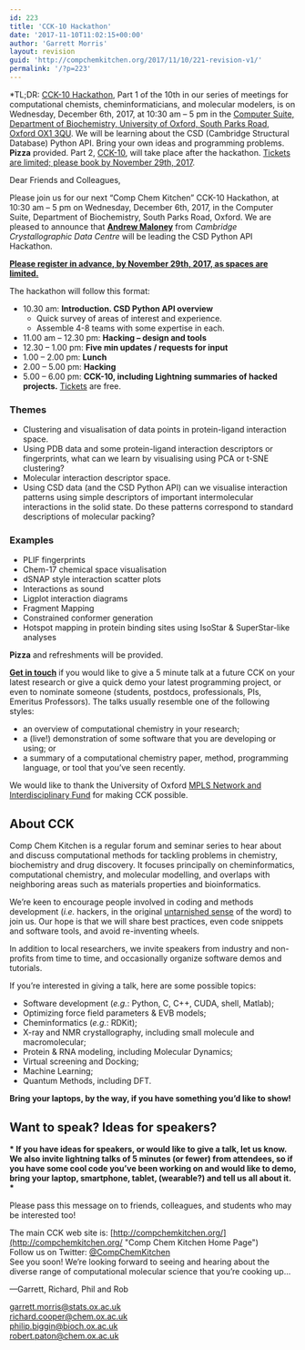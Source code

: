 ```yaml
---
id: 223
title: 'CCK-10 Hackathon'
date: '2017-11-10T11:02:15+00:00'
author: 'Garrett Morris'
layout: revision
guid: 'http://compchemkitchen.org/2017/11/10/221-revision-v1/'
permalink: '/?p=223'
---
```


*TL;DR: [CCK-10 Hackathon](https://www.eventbrite.com/e/comp-chem-kitchen-cck-10-hackathon-tickets-39690214500), Part 1 of the 10th in our series of meetings for computational chemists, cheminformaticians, and molecular modelers, is on Wednesday, December 6th, 2017, at 10:30 am – 5 pm in the [Computer Suite, Department of Biochemistry, University of Oxford, South Parks Road, Oxford OX1 3QU](http://www.bioch.ox.ac.uk/contact/maps). We will be learning about the CSD (Cambridge Structural Database) Python API. Bring your own ideas and programming problems. **Pizza** provided. Part 2, [CCK-10](https://www.eventbrite.com/e/comp-chem-kitchen-cck-10-tickets-39689819318), will take place after the hackathon. [Tickets are limited; please book by November 29th, 2017](https://www.eventbrite.com/e/comp-chem-kitchen-cck-10-hackathon-tickets-39690214500).

Dear Friends and Colleagues,

Please join us for our next “Comp Chem Kitchen” CCK-10 Hackathon, at 10:30 am – 5 pm on Wednesday, December 6th, 2017, in the Computer Suite, Department of Biochemistry, South Parks Road, Oxford. We are pleased to announce that [**Andrew Maloney**](https://www.ccdc.cam.ac.uk/researchandconsultancy/ccdcresearch/ccdcresearchers/?id=d215312f-9564-49d2-b47c-a4bba9324f2f) from *Cambridge Crystallographic Data Centre* will be leading the CSD Python API Hackathon.

<span style="text-decoration: underline;">**Please register in advance, by November 29th, 2017, as spaces are limited.**</span>

The hackathon will follow this format:

- 10.30 am: **Introduction. CSD Python API overview**
    - Quick survey of areas of interest and experience.
    - Assemble 4-8 teams with some expertise in each.
- 11.00 am – 12.30 pm: **Hacking – design and tools**
- 12.30 – 1.00 pm: **Five min updates / requests for input**
- 1.00 – 2.00 pm: **Lunch**
- 2.00 – 5.00 pm: **Hacking**
- 5.00 – 6.00 pm: **CCK-10, including Lightning summaries of hacked projects.** [Tickets](https://www.eventbrite.com/e/comp-chem-kitchen-cck-10-tickets-39689819318) are free.

### **Themes**

- Clustering and visualisation of data points in protein-ligand interaction space.
- Using PDB data and some protein-ligand interaction descriptors or fingerprints, what can we learn by visualising using PCA or t-SNE clustering?
- Molecular interaction descriptor space.
- Using CSD data (and the CSD Python API) can we visualise interaction patterns using simple descriptors of important intermolecular interactions in the solid state. Do these patterns correspond to standard descriptions of molecular packing?

### **Examples**

- PLIF fingerprints
- Chem-17 chemical space visualisation
- dSNAP style interaction scatter plots
- Interactions as sound
- Ligplot interaction diagrams
- Fragment Mapping
- Constrained conformer generation
- Hotspot mapping in protein binding sites using IsoStar &amp; SuperStar-like analyses

**Pizza** and refreshments will be provided.

**[Get in touch](mailto:garrett.morris@stats.ox.ac.uk)** if you would like to give a 5 minute talk at a future CCK on your latest research or give a quick demo your latest programming project, or even to nominate someone (students, postdocs, professionals, PIs, Emeritus Professors). The talks usually resemble one of the following styles:

- an overview of computational chemistry in your research;
- a (live!) demonstration of some software that you are developing or using; or
- a summary of a computational chemistry paper, method, programming language, or tool that you’ve seen recently.

We would like to thank the University of Oxford [MPLS Network and Interdisciplinary Fund](https://www.mpls.ox.ac.uk/news/nif) for making CCK possible.

## About CCK

Comp Chem Kitchen is a regular forum and seminar series to hear about and discuss computational methods for tackling problems in chemistry, biochemistry and drug discovery. It focuses principally on cheminformatics, computational chemistry, and molecular modelling, and overlaps with neighboring areas such as materials properties and bioinformatics.

We’re keen to encourage people involved in coding and methods development (*i.e.* hackers, in the original [untarnished sense](http://radar.oreilly.com/2010/06/hackers-at-25.html) of the word) to join us. Our hope is that we will share best practices, even code snippets and software tools, and avoid re-inventing wheels.

In addition to local researchers, we invite speakers from industry and non-profits from time to time, and occasionally organize software demos and tutorials.

If you’re interested in giving a talk, here are some possible topics:

- Software development (*e.g.*: Python, C, C++, CUDA, shell, Matlab);
- Optimizing force field parameters &amp; EVB models;
- Cheminformatics (*e.g.*: RDKit);
- X-ray and NMR crystallography, including small molecule and macromolecular;
- Protein &amp; RNA modeling, including Molecular Dynamics;
- Virtual screening and Docking;
- Machine Learning;
- Quantum Methods, including DFT.

**Bring your laptops, by the way, if you have something you’d like to show!**

##  

## **Want to speak? Ideas for speakers?**

**\* If you have ideas for speakers, or would like to give a talk, let us know. We also invite lightning talks of 5 minutes (or fewer) from attendees, so if you have some cool code you’ve been working on and would like to demo, bring your laptop, smartphone, tablet, (wearable?) and tell us all about it. \***

Please pass this message on to friends, colleagues, and students who may be interested too!

The main CCK web site is: [http://compchemkitchen.org/](http://compchemkitchen.org/ "Comp Chem Kitchen Home Page")  
Follow us on Twitter: [@CompChemKitchen](https://mobile.twitter.com/CompChemKitchen "@CompChemKitchen")  
See you soon! We’re looking forward to seeing and hearing about the diverse range of computational molecular science that you’re cooking up…

—Garrett, Richard, Phil and Rob

<garrett.morris@stats.ox.ac.uk>  
<richard.cooper@chem.ox.ac.uk>  
[<span class="lG">philip</span>.<span class="lG">biggin</span>@bioch.ox.ac.uk](mailto:philip.biggin@bioch.ox.ac.uk)  
<robert.paton@chem.ox.ac.uk>